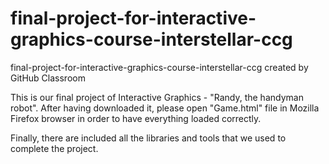 # final-project-for-interactive-graphics-course-interstellar-ccg
final-project-for-interactive-graphics-course-interstellar-ccg created by GitHub Classroom

This is our final project of Interactive Graphics - "Randy, the handyman robot".
After having downloaded it, please open "Game.html" file in Mozilla Firefox browser in order to have everything loaded correctly.

Finally, there are included all the libraries and tools that we used to complete the project.
